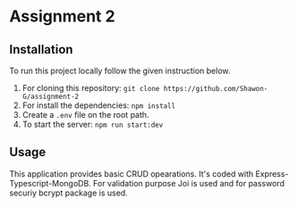 # Assignment 2

## Installation

To run this project locally follow the given instruction below.

1. For cloning this repository: `git clone https://github.com/Shawon-G/assignment-2`
2. For install the dependencies: `npm install`
3. Create a `.env` file on the root path.
4. To start the server: `npm run start:dev`

## Usage

This application provides basic CRUD opearations. It's coded with Express-Typescript-MongoDB. For validation purpose Joi is used and for password securiy bcrypt package is used.
